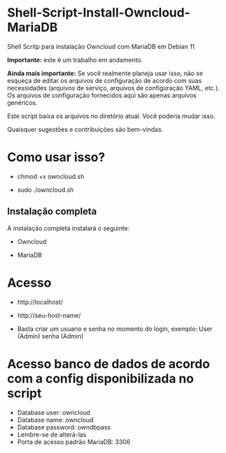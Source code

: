 # Shell-Script-Install-Owncloud-MariaDB
Shell Scritp para instalação Owncloud com MariaDB em Debian 11

**Importante:** este é um trabalho em andamento.

**Ainda mais importante:** Se você realmente planeja usar isso, não se esqueça de editar os arquivos de configuração de acordo com suas necessidades (arquivos de serviço, arquivos de configuração YAML, etc.). Os arquivos de configuração fornecidos aqui são apenas arquivos genéricos.

Este script baixa os arquivos no diretório atual. Você poderia mudar isso.

Quaisquer sugestões e contribuições são bem-vindas.

# Como usar isso?

* chmod +x owncloud.sh

* sudo ./owncloud.sh

## Instalação completa

A instalação completa instalará o seguinte:

* Owncloud

* MariaDB

# Acesso

* http://localhost/
* http://seu-host-name/

* Basta criar um usuario e senha no momento do login, exemplo: User (Admin) senha (Admin)

# Acesso banco de dados de acordo com a config disponibilizada no script

* Database user: owncloud
* Database name: owncloud
* Database password: owndbpass
* Lembre-se de alterá-las
* Porta de acesso padrão MariaDB: 3306
